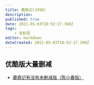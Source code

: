 ```yaml
---
title: 鹿鼎记(1998)
description: 
published: true
date: 2021-05-03T10:52:17.360Z
tags:
    - 无标签
editor: markdown
dateCreated: 2021-05-03T10:52:17.360Z
---
```


## 优酷版大量删减

+ [鹿鼎记有没有未删减版（陈小春版）](https://web.archive.org/web/20210503104826/https://www.douban.com/group/topic/203180417/)
